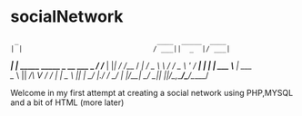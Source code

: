 # socialNetwork
     _                                  ____  _____  ____ 
    | |                                / ___||  _  |/ ___|
 ___| |_ _____   _____ _ __  ___ _   _/ /___ | |_| / /___ 
/ __| __/ _ \ \ / / _ \ '_ \/ __| | | | ___ \\____ | ___ \
\__ \ ||  __/\ V /  __/ | | \__ \ |_| | \_/ |.___/ / \_/ |
|___/\__\___| \_/ \___|_| |_|___/\__,_\_____/\____/\_____/
                                                        
														

Welcome in my first attempt at creating a social network using PHP,MYSQL and a bit of HTML (more later)